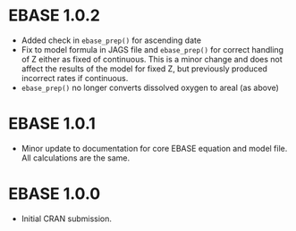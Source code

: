 # EBASE 1.0.2

* Added check in `ebase_prep()` for ascending date
* Fix to model formula in JAGS file and `ebase_prep()` for correct handling of Z either as fixed of continuous. This is a minor change and does not affect the results of the model for fixed Z, but previously produced incorrect rates if continuous.
* `ebase_prep()` no longer converts dissolved oxygen to areal (as above)

# EBASE 1.0.1

* Minor update to documentation for core EBASE equation and model file.  All calculations are the same.

# EBASE 1.0.0

* Initial CRAN submission.
